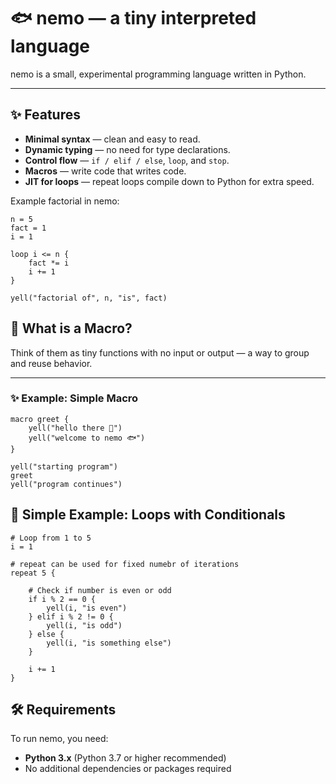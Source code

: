 # 🐟 nemo — a tiny interpreted language 

nemo is a small, experimental programming language written in Python.  

---

## ✨ Features
- **Minimal syntax** — clean and easy to read.  
- **Dynamic typing** — no need for type declarations.  
- **Control flow** — `if / elif / else`, `loop`, and `stop`.   
- **Macros** — write code that writes code.  
- **JIT for loops** — repeat loops compile down to Python for extra speed.  

Example factorial in nemo:
```nemo
n = 5
fact = 1
i = 1

loop i <= n {
    fact *= i
    i += 1
}

yell("factorial of", n, "is", fact)
```

## 🧩 What is a Macro?
Think of them as tiny functions with no input or output — a way to group and reuse behavior.

---

### ✨ Example: Simple Macro
```nemo
macro greet {
    yell("hello there 👋")
    yell("welcome to nemo 🐟")
}

yell("starting program")
greet
yell("program continues")
```

## 📝 Simple Example: Loops with Conditionals

```nemo
# Loop from 1 to 5
i = 1

# repeat can be used for fixed numebr of iterations
repeat 5 {

    # Check if number is even or odd
    if i % 2 == 0 {
        yell(i, "is even")
    } elif i % 2 != 0 {
        yell(i, "is odd")
    } else {
        yell(i, "is something else")
    }

    i += 1
}
```

## 🛠️ Requirements

To run nemo, you need:

- **Python 3.x** (Python 3.7 or higher recommended)  
- No additional dependencies or packages required 

